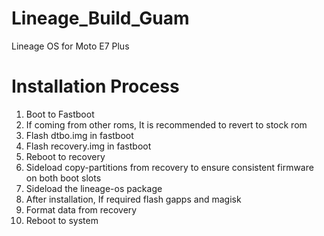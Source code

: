 # Lineage_Build_Guam
Lineage OS for Moto E7 Plus

# Installation Process
1. Boot to Fastboot
2. If coming from other roms, It is recommended to revert to stock rom
3. Flash dtbo.img in fastboot
4. Flash recovery.img in fastboot
5. Reboot to recovery
6. Sideload copy-partitions from recovery to ensure consistent firmware on both boot slots
7. Sideload the lineage-os package
8. After installation, If required flash gapps and magisk
9. Format data from recovery
10. Reboot to system
